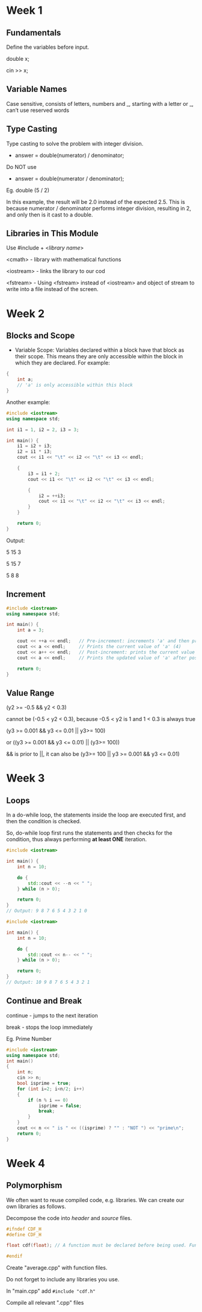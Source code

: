 # Week 1
## Fundamentals

Define the variables before input.

double x;

cin >> x;

## Variable Names

Case sensitive, consists of letters, numbers and _, starting with a letter or _, can’t use reserved words

## Type Casting

Type casting to solve the problem with integer division.

  * answer = double(numerator) / denominator;
  
  Do NOT use
  
  * answer = double(numerator / denominator);

 Eg. double (5 / 2) 
  
 In this example, the result will be 2.0 instead of the expected 2.5. This is because numerator / denominator performs integer division, resulting in 2, and only then is it cast to a double.


## Libraries in This Module

Use #include + \<*library name*\>

\<cmath\> - library with mathematical functions

\<iostream\> - links the library to our cod

\<fstream\> - Using \<fstream\> instead of \<iostream\> and object of stream to write into a file instead of the screen.


# Week 2
## Blocks and Scope

* Variable Scope: Variables declared within a block have that block as their scope. This means they are only accessible within the block in which they are declared. For example:

```cpp
{
    int a;
    // 'a' is only accessible within this block
}
```

Another example: 

```cpp
#include <iostream>
using namespace std;

int i1 = 1, i2 = 2, i3 = 3;

int main() {
    i1 = i2 + i3;
    i2 = i1 * i3;
    cout << i1 << "\t" << i2 << "\t" << i3 << endl;

    {
        i3 = i1 + 2;
        cout << i1 << "\t" << i2 << "\t" << i3 << endl;

        {
            i2 = ++i3;
            cout << i1 << "\t" << i2 << "\t" << i3 << endl;
        }
    }

    return 0;
}
```

Output: 

5       15      3

5       15      7

5       8       8


## Increment

```cpp
#include <iostream>
using namespace std;

int main() {
    int a = 3;

    cout << ++a << endl;   // Pre-increment: increments 'a' and then prints the result (4)
    cout << a << endl;     // Prints the current value of 'a' (4)
    cout << a++ << endl;   // Post-increment: prints the current value of 'a' and then increments it (4, then increments to 5)
    cout << a << endl;     // Prints the updated value of 'a' after post-increment (5)

    return 0;
}
```

## Value Range

(y2 >= -0.5 && y2 < 0.3)

cannot be (-0.5 < y2 < 0.3), because  -0.5 < y2 is 1 and 1 < 0.3 is always true

(y3 >= 0.001 && y3 <= 0.01 || y3>= 100) 

or ((y3 >= 0.001 && y3 <= 0.01) || (y3>= 100))

&& is prior to ||, it can also be (y3>= 100 || y3 >= 0.001 && y3 <= 0.01)


# Week 3
## Loops

In a do-while loop, the statements inside the loop are executed first, and then the condition is checked. 

So, do-while loop first runs the statements and then checks for the condition, thus always performing **at least ONE** iteration.

```cpp
#include <iostream>

int main() {
    int n = 10;

    do {
        std::cout << --n << " ";
    } while (n > 0);

    return 0;
}
// Output: 9 8 7 6 5 4 3 2 1 0
```

```cpp
#include <iostream>

int main() {
    int n = 10;

    do {
        std::cout << n-- << " ";
    } while (n > 0);

    return 0;
}
// Output: 10 9 8 7 6 5 4 3 2 1
```

## Continue and Break
continue - jumps to the next iteration

break - stops the loop immediately

Eg. Prime Number
```cpp
#include <iostream>
using namespace std;
int main()
{
	int n;
	cin >> n;
	bool isprime = true;
	for (int i=2; i<n/2; i++)
	{
		if (n % i == 0) 
			isprime = false;
			break;
		}
	}
	cout << n << " is " << ((isprime) ? "" : "NOT ") << "prime\n";
	return 0;
}
```

# Week 4
## Polymorphism

We often want to reuse compiled code, e.g. libraries. We can create our own libraries as follows.

Decompose the code into *header* and *source* files.

```cpp
#ifndef CDF_H
#define CDF_H

float cdf(float); // A function must be declared before being used. Function declarations end with a ;

#endif
```
Create "average.cpp" with function files.

Do not forget to include any libraries you use.

In "main.cpp" add ```#include "cdf.h"```

Compile all relevant ".cpp" files
































